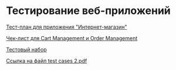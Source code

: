 # Тестирование веб-приложений

[Тест-план для приложения "Интернет-магазин"](https://docs.google.com/spreadsheets/d/1E7wukTPh5yAg577Xa9tHZus5_rivVYvNpHd43OW1NpM/edit?usp=sharing)

[Чек-лист для Cart Management и Order Management](https://docs.google.com/file/d/1nYNbIoCG4zT5S-1lTzev2XNLWvrVacWL/edit?usp=docslist_api&filetype=msexcel)

[Тестовый набор](https://app.qase.io/project/G8?author=250&suite=266&tab=properties&previewMode=side)

[Ссылка на файл test cases 2.pdf](https://github.com/KseniiaPetrova923/web/blob/main/test%20cases%202.pdf)
